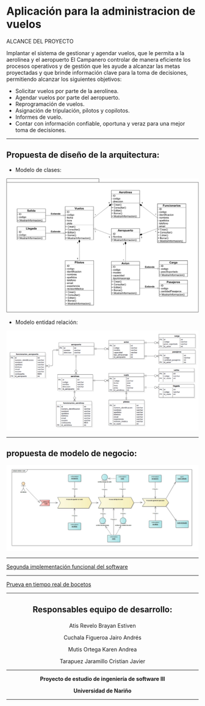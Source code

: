 # Aplicación para la administracion de vuelos

ALCANCE DEL PROYECTO

Implantar el sistema de gestionar y agendar vuelos, que le permita a la aerolínea y el aeropuerto El Campanero controlar de manera eficiente los procesos operativos y de gestión que les ayude a alcanzar las metas proyectadas y que brinde información clave para la toma de decisiones, permitiendo alcanzar los siguientes objetivos:
- Solicitar vuelos por parte de la aerolínea.
- Agendar vuelos por parte del aeropuerto.
- Reprogramación de vuelos.
- Asignación de tripulación, pilotos y copilotos.
- Informes de vuelo.
- Contar con información confiable, oportuna y veraz para una mejor toma de decisiones.

---

## Propuesta de diseño de la arquitectura:

- Modelo de clases:

<p align="center">
  <img src="https://github.com/StivenAtis/Aplicativo-Aeropuerto-El-Campanero/blob/main/media/Dise%C3%B1oUML.png" />
</p>

- Modelo entidad relación:

<p align="center">
  <img src="https://github.com/StivenAtis/Aplicativo-Aeropuerto-El-Campanero/blob/main/media/ER-Diagram.png" />
</p>

---

## propuesta de modelo de negocio:

<p align="center">
  <img src="https://github.com/StivenAtis/Aplicativo-Aeropuerto-El-Campanero/blob/main/media/Modelo%20de%20proceso%20de%20negocio.png" />
</p>

---

[Segunda implementación funcional del software ](https://github.com/StivenAtis/App_Aeropuerto_El_Campanero/releases/tag/Sprint)

---

[Prueva en tiempo real de bocetos ](https://n9.cl/appcampanero)

---


## <p align=center>Responsables equipo de desarrollo:

<p align=center> Atis Revelo Brayan Estiven </p>
<p align=center> Cuchala Figueroa Jairo Andrés </p>
<p align=center> Mutis Ortega Karen Andrea </p>
<p align=center> Tarapuez Jaramillo Cristian Javier </p>

</p>

---

**<p align=center>
  Proyecto de estudio de ingeniería de software III**
</p>

**<p align=center>
Universidad de Nariño**
</p>

---

